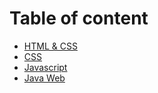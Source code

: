 # Table of content

* [HTML & CSS](html.md)
* [CSS](css.md)
* [Javascript](javascript.md)
* [Java Web](java.md)

